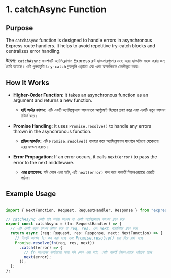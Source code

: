 # 1. catchAsync Function

## Purpose
The `catchAsync` function is designed to handle errors in asynchronous Express route handlers. It helps to avoid repetitive try-catch blocks and centralizes error handling.

**উদ্দেশ্য:** `catchAsync` ফাংশনটি অ্যাসিঙ্ক্রোনাস Express রুট হ্যান্ডলারগুলোর মধ্যে এরর হ্যান্ডলিং সহজ করার জন্য তৈরি হয়েছে। এটি পুনরাবৃত্তি `try-catch` ব্লকগুলি এড়াতে এবং এরর হ্যান্ডলিংকে কেন্দ্রীভূত করে।

## How It Works
- **Higher-Order Function**: It takes an asynchronous function as an argument and returns a new function.
  - **হাই অর্ডার ফাংশন:** এটি একটি অ্যাসিঙ্ক্রোনাস ফাংশনকে আর্গুমেন্ট হিসেবে গ্রহণ করে এবং একটি নতুন ফাংশন রিটার্ন করে।

- **Promise Handling**: It uses `Promise.resolve()` to handle any errors thrown in the asynchronous function.
  - **প্রমিজ হ্যান্ডলিং:** এটি `Promise.resolve()` ব্যবহার করে অ্যাসিঙ্ক্রোনাস ফাংশনে ঘটানো যেকোনো এরর হ্যান্ডল করতে।

- **Error Propagation**: If an error occurs, it calls `next(error)` to pass the error to the next middleware.
  - **এরর প্রপাগেশন:** যদি কোন এরর ঘটে, এটি `next(error)` কল করে পরবর্তী মিডলওয়্যারে এররটি পাঠায়।

## Example Usage

```typescript

import { NextFunction, Request, RequestHandler, Response } from "express";

// catchAsync একটি হাই অর্ডার ফাংশন যা একটি অ্যাসিঙ্ক্রোনাস ফাংশন গ্রহণ করে
export const catchAsync = (fn: RequestHandler) => {
  // এটি একটি নতুন ফাংশন রিটার্ন করে যা req, res, এবং next প্যারামিটার গ্রহণ করে
  return async (req: Request, res: Response, next: NextFunction) => {
    // ইনপুট ফাংশন fn কল করা হচ্ছে এবং Promise.resolve() দ্বারা ঘিরে রাখা হচ্ছে
    Promise.resolve(fn(req, res, next))
      .catch((error) => {
        // fn ফাংশনের কার্যক্রমের সময় যদি কোন এরর ঘটে, সেটি পরবর্তী মিডলওয়্যারে পাঠানো হচ্ছে
        next(error);
      });
  };
};

